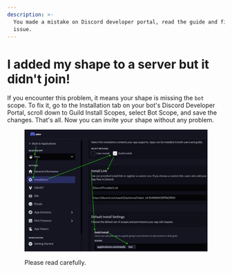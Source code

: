 ```yaml
---
description: >-
  You made a mistake on Discord developer portal, read the guide and fix the
  issue.
---
```


# I added my shape to a server but it didn't join!

If you encounter this problem, it means your shape is missing the `bot` scope. To fix it, go to the Installation tab on your bot's Discord Developer Portal, scroll down to Guild Install Scopes, select Bot Scope, and save the changes. That's all. Now you can invite your shape without any problem.

<figure><img src="../../.gitbook/assets/image (2) (1) (1).png" alt=""><figcaption><p>Please read carefully.</p></figcaption></figure>
